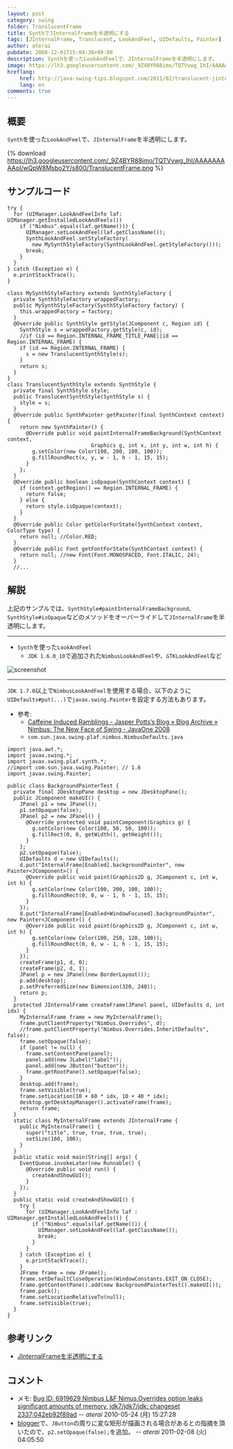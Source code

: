 ```yaml
---
layout: post
category: swing
folder: TranslucentFrame
title: SynthでJInternalFrameを半透明にする
tags: [JInternalFrame, Translucent, LookAndFeel, UIDefaults, Painter]
author: aterai
pubdate: 2008-12-01T15:04:38+09:00
description: Synthを使ったLookAndFeelで、JInternalFrameを半透明にします。
image: https://lh3.googleusercontent.com/_9Z4BYR88imo/TQTVvwg_IhI/AAAAAAAAAoI/wQpW8Msbo2Y/s800/TranslucentFrame.png
hreflang:
    href: http://java-swing-tips.blogspot.com/2011/02/translucent-jinternalframe-nimbus.html
    lang: en
comments: true
---
```

## 概要
`Synth`を使った`LookAndFeel`で、`JInternalFrame`を半透明にします。

{% download https://lh3.googleusercontent.com/_9Z4BYR88imo/TQTVvwg_IhI/AAAAAAAAAoI/wQpW8Msbo2Y/s800/TranslucentFrame.png %}

## サンプルコード
<pre class="prettyprint"><code>try {
  for (UIManager.LookAndFeelInfo laf: UIManager.getInstalledLookAndFeels())
    if ("Nimbus".equals(laf.getName())) {
      UIManager.setLookAndFeel(laf.getClassName());
      SynthLookAndFeel.setStyleFactory(
        new MySynthStyleFactory(SynthLookAndFeel.getStyleFactory()));
      break;
    }
  }
} catch (Exception e) {
  e.printStackTrace();
}
</code></pre>
<pre class="prettyprint"><code>class MySynthStyleFactory extends SynthStyleFactory {
  private SynthStyleFactory wrappedFactory;
  public MySynthStyleFactory(SynthStyleFactory factory) {
    this.wrappedFactory = factory;
  }
  @Override public SynthStyle getStyle(JComponent c, Region id) {
    SynthStyle s = wrappedFactory.getStyle(c, id);
    //if (id == Region.INTERNAL_FRAME_TITLE_PANE||id == Region.INTERNAL_FRAME) {
    if (id == Region.INTERNAL_FRAME) {
      s = new TranslucentSynthStyle(s);
    }
    return s;
  }
}
class TranslucentSynthStyle extends SynthStyle {
  private final SynthStyle style;
  public TranslucentSynthStyle(SynthStyle s) {
    style = s;
  }
  @Override public SynthPainter getPainter(final SynthContext context) {
    return new SynthPainter() {
      @Override public void paintInternalFrameBackground(SynthContext context,
                           Graphics g, int x, int y, int w, int h) {
        g.setColor(new Color(100, 200, 100, 100));
        g.fillRoundRect(x, y, w - 1, h - 1, 15, 15);
      }
    };
  }
  @Override public boolean isOpaque(SynthContext context) {
    if (context.getRegion() == Region.INTERNAL_FRAME) {
      return false;
    } else {
      return style.isOpaque(context);
    }
  }
  @Override public Color getColorForState(SynthContext context, ColorType type) {
    return null; //Color.RED;
  }
  @Override public Font getFontForState(SynthContext context) {
    return null; //new Font(Font.MONOSPACED, Font.ITALIC, 24);
  }
  //...
</code></pre>

## 解説
上記のサンプルでは、`SynthStyle#paintInternalFrameBackground`、`SynthStyle#isOpaque`などのメソッドをオーバーライドして`JInternalFrame`を半透明にします。

- - - -
- `Synth`を使った`LookAndFeel`
    - `JDK 1.6.0_10`で追加された`NimbusLookAndFeel`や、`GTKLookAndFeel`など

<!-- dummy comment line for breaking list -->

![screenshot](https://lh6.googleusercontent.com/_9Z4BYR88imo/TQTVyfycduI/AAAAAAAAAoM/r6DySDZjSGA/s800/TranslucentFrame1.png)

- - - -
`JDK 1.7.0`以上で`NimbusLookAndFeel`を使用する場合、以下のように`UIDefaults#put(...)`で`javax.swing.Painter`を設定する方法もあります。

- 参考:
    - [Caffeine Induced Ramblings - Jasper Potts’s Blog  » Blog Archive   » Nimbus: The New Face of Swing - JavaOne 2008](http://www.jasperpotts.com/blog/2009/01/nimbus-the-new-face-of-swing-javaone-2008/)
    - `com.sun.java.swing.plaf.nimbus.NimbusDefaults.java`

<!-- dummy comment line for breaking list -->

<pre class="prettyprint"><code>import java.awt.*;
import javax.swing.*;
import javax.swing.plaf.synth.*;
//import com.sun.java.swing.Painter; // 1.6
import javax.swing.Painter;

public class BackgroundPainterTest {
  private final JDesktopPane desktop = new JDesktopPane();
  public JComponent makeUI() {
    JPanel p1 = new JPanel();
    p1.setOpaque(false);
    JPanel p2 = new JPanel() {
      @Override protected void paintComponent(Graphics g) {
        g.setColor(new Color(100, 50, 50, 100));
        g.fillRect(0, 0, getWidth(), getHeight());
      }
    };
    p2.setOpaque(false);
    UIDefaults d = new UIDefaults();
    d.put("InternalFrame[Enabled].backgroundPainter", new Painter&lt;JComponent&gt;() {
      @Override public void paint(Graphics2D g, JComponent c, int w, int h) {
        g.setColor(new Color(100, 200, 100, 100));
        g.fillRoundRect(0, 0, w - 1, h - 1, 15, 15);
      }
    });
    d.put("InternalFrame[Enabled+WindowFocused].backgroundPainter", new Painter&lt;JComponent&gt;() {
      @Override public void paint(Graphics2D g, JComponent c, int w, int h) {
        g.setColor(new Color(100, 250, 120, 100));
        g.fillRoundRect(0, 0, w - 1, h - 1, 15, 15);
      }
    });
    createFrame(p1, d, 0);
    createFrame(p2, d, 1);
    JPanel p = new JPanel(new BorderLayout());
    p.add(desktop);
    p.setPreferredSize(new Dimension(320, 240));
    return p;
  }
  protected JInternalFrame createFrame(JPanel panel, UIDefaults d, int idx) {
    MyInternalFrame frame = new MyInternalFrame();
    frame.putClientProperty("Nimbus.Overrides", d);
    //frame.putClientProperty("Nimbus.Overrides.InheritDefaults", false);
    frame.setOpaque(false);
    if (panel != null) {
      frame.setContentPane(panel);
      panel.add(new JLabel("label"));
      panel.add(new JButton("button"));
      frame.getRootPane().setOpaque(false);
    }
    desktop.add(frame);
    frame.setVisible(true);
    frame.setLocation(10 + 60 * idx, 10 + 40 * idx);
    desktop.getDesktopManager().activateFrame(frame);
    return frame;
  }
  static class MyInternalFrame extends JInternalFrame {
    public MyInternalFrame() {
      super("title", true, true, true, true);
      setSize(160, 100);
    }
  }
  public static void main(String[] args) {
    EventQueue.invokeLater(new Runnable() {
      @Override public void run() {
        createAndShowGUI();
      }
    });
  }
  public static void createAndShowGUI() {
    try {
      for (UIManager.LookAndFeelInfo laf : UIManager.getInstalledLookAndFeels()) {
        if ("Nimbus".equals(laf.getName())) {
          UIManager.setLookAndFeel(laf.getClassName());
          break;
        }
      }
    } catch (Exception e) {
      e.printStackTrace();
    }
    JFrame frame = new JFrame();
    frame.setDefaultCloseOperation(WindowConstants.EXIT_ON_CLOSE);
    frame.getContentPane().add(new BackgroundPainterTest().makeUI());
    frame.pack();
    frame.setLocationRelativeTo(null);
    frame.setVisible(true);
  }
}
</code></pre>

## 参考リンク
- [JInternalFrameを半透明にする](https://ateraimemo.com/Swing/TransparentFrame.html)

<!-- dummy comment line for breaking list -->

## コメント
- メモ: [Bug ID: 6919629 Nimbus L&F Nimus.Overrides option leaks significant amounts of memory](https://bugs.openjdk.java.net/browse/JDK-6919629), [jdk7/jdk7/jdk: changeset 2337:042eb92f89ad](http://hg.openjdk.java.net/jdk7/jdk7/jdk/rev/042eb92f89ad) -- *aterai* 2010-05-24 (月) 15:27:28
- [blogger](https://java-swing-tips.blogspot.com)で、`JButton`の周りに変な矩形が描画される場合があるとの指摘を頂いたので、`p2.setOpaque(false);`を追加。 -- *aterai* 2011-02-08 (火) 04:05:50

<!-- dummy comment line for breaking list -->
